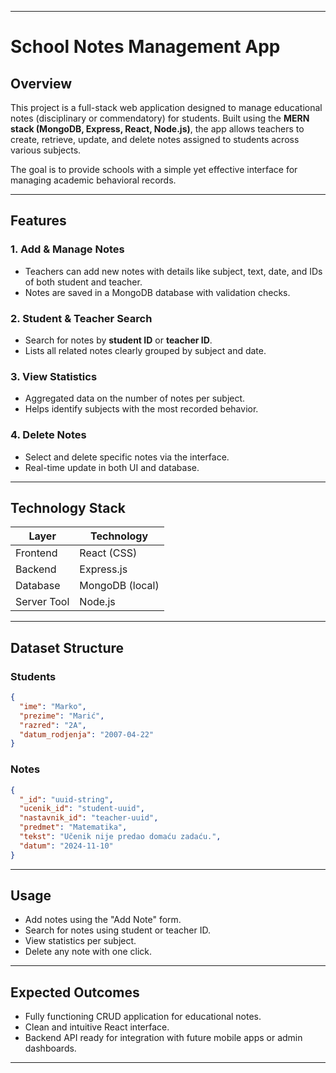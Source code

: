 

---

#  School Notes Management App

## Overview

This project is a full-stack web application designed to manage educational notes (disciplinary or commendatory) for students. Built using the **MERN stack (MongoDB, Express, React, Node.js)**, the app allows teachers to create, retrieve, update, and delete notes assigned to students across various subjects.

The goal is to provide schools with a simple yet effective interface for managing academic behavioral records.

---

## Features

### 1. Add & Manage Notes

* Teachers can add new notes with details like subject, text, date, and IDs of both student and teacher.
* Notes are saved in a MongoDB database with validation checks.

### 2. Student & Teacher Search

* Search for notes by **student ID** or **teacher ID**.
* Lists all related notes clearly grouped by subject and date.

### 3. View Statistics

* Aggregated data on the number of notes per subject.
* Helps identify subjects with the most recorded behavior.

### 4. Delete Notes

* Select and delete specific notes via the interface.
* Real-time update in both UI and database.

---

## Technology Stack

| Layer       | Technology         |
| ----------- | ------------------ |
| Frontend    | React (CSS) |
| Backend     | Express.js         |
| Database    | MongoDB (local)    |
| Server Tool | Node.js            |

---

## Dataset Structure

### **Students**

```json
{
  "ime": "Marko",
  "prezime": "Marić",
  "razred": "2A",
  "datum_rodjenja": "2007-04-22"
}
```

### **Notes**

```json
{
  "_id": "uuid-string",
  "ucenik_id": "student-uuid",
  "nastavnik_id": "teacher-uuid",
  "predmet": "Matematika",
  "tekst": "Učenik nije predao domaću zadaću.",
  "datum": "2024-11-10"
}
```

---
## Usage

*  Add notes using the "Add Note" form.
*  Search for notes using student or teacher ID.
*  View statistics per subject.
*  Delete any note with one click.

---

## Expected Outcomes

* Fully functioning CRUD application for educational notes.
* Clean and intuitive React interface.
* Backend API ready for integration with future mobile apps or admin dashboards.

---






